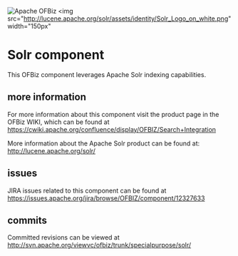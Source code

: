 <img src="ogo.png" alt="Apache OFBiz" />&nbsp;<img src="http://lucene.apache.org/solr/assets/identity/Solr_Logo_on_white.png" width="150px"

# Solr component
This OFBiz component leverages Apache Solr indexing capabilities.

## more information
For more information about this component visit the product page in the OFBiz WIKI, 
which can be found at https://cwiki.apache.org/confluence/display/OFBIZ/Search+Integration

More information about the Apache Solr product can be found at: http://lucene.apache.org/solr/

## issues
JIRA issues related to this component can be found at https://issues.apache.org/jira/browse/OFBIZ/component/12327633

## commits
Committed revisions can be viewed at http://svn.apache.org/viewvc/ofbiz/trunk/specialpurpose/solr/